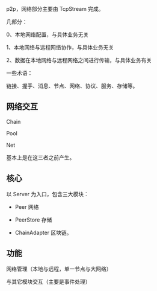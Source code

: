 p2p，网络部分主要由 TcpStream 完成。

几部分：

0、本地网络配置，与具体业务无关

1、本地网络与远程网络协作，与具体业务无关

2、数据在本地网络与远程网络之间进行传输，与具体业务有关

一些术语：

链接、握手、消息、节点、网络、协议、服务、存储等。

## 网络交互

Chain

Pool

Net

基本上是在这三者之前产生。

## 核心

以 Server 为入口，包含三大模块：

* Peer 网络

* PeerStore 存储

* ChainAdapter 区块链。

## 功能

网络管理（本地与远程，单一节点与大网络）

与其它模块交互（主要是事件处理）



